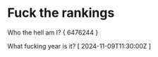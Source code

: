 # Fuck the rankings

Who the hell am I?
{ 6476244 }

What fucking year is it?
[ 2024-11-09T11:30:00Z ]
